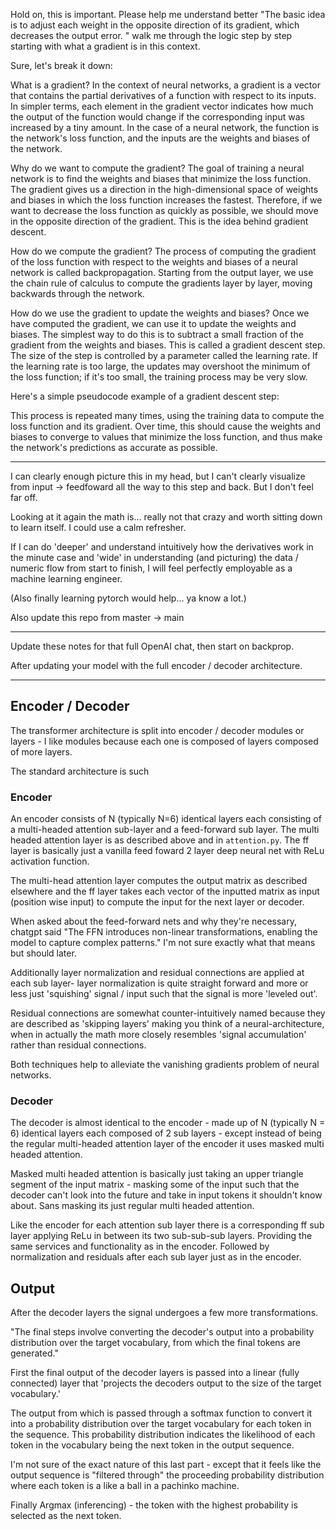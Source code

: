 Hold on, this is important. Please help me understand better "The basic idea is to adjust each weight in the opposite direction of its gradient, which decreases the output error. " walk me through the logic step by step starting with what a gradient is in this context.

Sure, let's break it down:

What is a gradient? In the context of neural networks, a gradient is a vector that contains the partial derivatives of a function with respect to its inputs. In simpler terms, each element in the gradient vector indicates how much the output of the function would change if the corresponding input was increased by a tiny amount. In the case of a neural network, the function is the network's loss function, and the inputs are the weights and biases of the network.

Why do we want to compute the gradient? The goal of training a neural network is to find the weights and biases that minimize the loss function. The gradient gives us a direction in the high-dimensional space of weights and biases in which the loss function increases the fastest. Therefore, if we want to decrease the loss function as quickly as possible, we should move in the opposite direction of the gradient. This is the idea behind gradient descent.

How do we compute the gradient? The process of computing the gradient of the loss function with respect to the weights and biases of a neural network is called backpropagation. Starting from the output layer, we use the chain rule of calculus to compute the gradients layer by layer, moving backwards through the network.

How do we use the gradient to update the weights and biases? Once we have computed the gradient, we can use it to update the weights and biases. The simplest way to do this is to subtract a small fraction of the gradient from the weights and biases. This is called a gradient descent step. The size of the step is controlled by a parameter called the learning rate. If the learning rate is too large, the updates may overshoot the minimum of the loss function; if it's too small, the training process may be very slow.

Here's a simple pseudocode example of a gradient descent step:

This process is repeated many times, using the training data to compute the loss function and its gradient. Over time, this should cause the weights and biases to converge to values that minimize the loss function, and thus make the network's predictions as accurate as possible.

------

I can clearly enough picture this in my head, but I can't clearly visualize from input -> feedfoward all the way to this step and back. But I don't feel far off. 

Looking at it again the math is... really not that crazy and worth sitting down to learn itself. I could use a calm refresher. 

If I can do 'deeper' and understand intuitively how the derivatives work in the minute case and 'wide' in understanding (and picturing) the data / numeric flow from start to finish, I will feel perfectly employable as a machine learning engineer.

(Also finally learning pytorch would help... ya know a lot.)

Also update this repo from master -> main

------ 

Update these notes for that full OpenAI chat, then start on backprop.

After updating your model with the full encoder / decoder architecture.

------

## Encoder / Decoder
The transformer architecture is split into encoder / decoder modules or layers - I like modules because each one is composed of layers composed of more layers.

The standard architecture is such

### Encoder
An encoder consists of N (typically N=6) identical layers each consisting of a multi-headed attention sub-layer and a feed-forward sub layer. The multi headed attention layer is as described above and in ```attention.py```. The ff layer is basically just a vanilla feed foward 2 layer deep neural net with  ReLu activation function. 

The multi-head attention layer computes the output matrix as described elsewhere and the ff layer takes each vector of the inputted matrix as input (position wise input) to compute the input for the next layer or decoder.

When asked about the feed-forward nets and why they're necessary, chatgpt said "The FFN introduces non-linear transformations, enabling the model to capture complex patterns." I'm not sure exactly what that means but should later.

Additionally layer normalization and residual connections are applied at each sub layer- layer normalization is quite straight forward and more or less just 'squishing' signal / input such that the signal is more 'leveled out'. 

Residual connections are somewhat counter-intuitively named because they are described as 'skipping layers' making you think of a neural-architecture, when in actually the math more closely resembles 'signal accumulation' rather than residual connections.

Both techniques help to alleviate the vanishing gradients problem of neural networks.

### Decoder
The decoder is almost identical to the encoder - made up of N (typically N = 6) identical layers each composed of 2 sub layers - except instead of being the regular multi-headed attention layer of the encoder it uses masked multi headed attention.

Masked multi headed attention is basically just taking an upper triangle segment of the input matrix - masking some of the input such that the decoder can't look into the future and take in input tokens it shouldn't know about. Sans masking its just regular multi headed attention.

Like the encoder for each attention sub layer there is a corresponding ff sub layer applying ReLu in between its two sub-sub-sub layers. Providing the same services and functionality as in the encoder. Followed by normalization and residuals after each sub layer just as in the encoder.

## Output
After the decoder layers the signal undergoes a few more transformations.

"The final steps involve converting the decoder's output into a probability distribution over the target vocabulary, from which the final tokens are generated." 

First the final output of the decoder layers is passed into a linear (fully connected) layer that 'projects the decoders output to the size of the target vocabulary.' 

The output from which is passed through a softmax function to convert it into a probability distribution over the target vocabulary for each token in the sequence. This probability distribution indicates the likelihood of each token in the vocabulary being the next token in the output sequence.

I'm not sure of the exact nature of this last part - except that it feels like the output sequence is "filtered through" the proceeding probability distribution where each token is a like a ball in a pachinko machine.

Finally Argmax (inferencing) - the token with the highest probability is selected as the next token.




